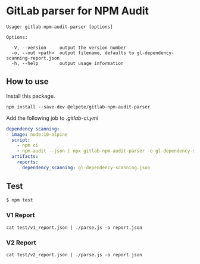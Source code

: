 # GitLab parser for NPM Audit

```
Usage: gitlab-npm-audit-parser [options]

Options:

  -V, --version     output the version number
  -o, --out <path>  output filename, defaults to gl-dependency-scanning-report.json
  -h, --help        output usage information
```

## How to use

Install this package.

```
npm install --save-dev @elpete/gitlab-npm-audit-parser
```

Add the following job to _.gitlab-ci.yml_

```yaml
dependency scanning:
  image: node:10-alpine
  script:
    - npm ci
    - npm audit --json | npx gitlab-npm-audit-parser -o gl-dependency-scanning.json
  artifacts:
    reports:
      dependency_scanning: gl-dependency-scanning.json
```

## Test

```sh
$ npm test
```

### V1 Report
`cat test/v1_report.json | ./parse.js -o report.json`

### V2 Report
`cat test/v2_report.json | ./parse.js -o report.json`
